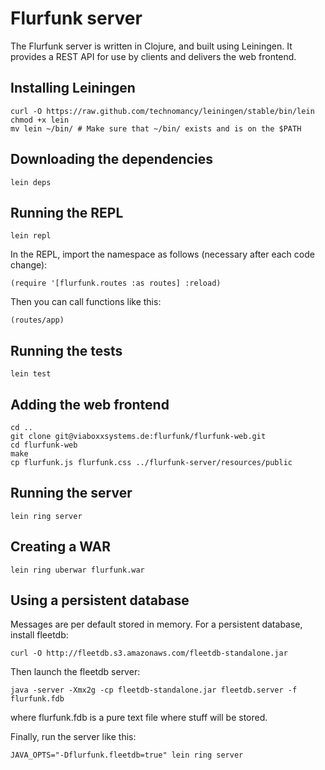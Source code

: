 Flurfunk server
===============

The Flurfunk server is written in Clojure, and built using Leiningen.
It provides a REST API for use by clients and delivers the web frontend.

Installing Leiningen
--------------------

    curl -O https://raw.github.com/technomancy/leiningen/stable/bin/lein
    chmod +x lein
    mv lein ~/bin/ # Make sure that ~/bin/ exists and is on the $PATH

Downloading the dependencies
----------------------------

    lein deps

Running the REPL
----------------

    lein repl
    
In the REPL, import the namespace as follows (necessary after each code change):
    
    (require '[flurfunk.routes :as routes] :reload)

Then you can call functions like this:

    (routes/app)

Running the tests
-----------------

    lein test

Adding the web frontend
-----------------------

    cd ..
    git clone git@viaboxxsystems.de:flurfunk/flurfunk-web.git
    cd flurfunk-web
    make
    cp flurfunk.js flurfunk.css ../flurfunk-server/resources/public

Running the server
------------------

    lein ring server 

Creating a WAR
--------------

    lein ring uberwar flurfunk.war

Using a persistent database
---------------------------

Messages are per default stored in memory. For a persistent database, install fleetdb:

    curl -O http://fleetdb.s3.amazonaws.com/fleetdb-standalone.jar

Then launch the fleetdb server:

    java -server -Xmx2g -cp fleetdb-standalone.jar fleetdb.server -f flurfunk.fdb

where flurfunk.fdb is a pure text file where stuff will be stored.

Finally, run the server like this:

    JAVA_OPTS="-Dflurfunk.fleetdb=true" lein ring server
